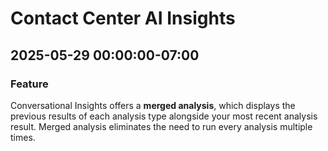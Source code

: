 # Contact Center AI Insights

## 2025-05-29 00:00:00-07:00

### Feature

Conversational Insights offers a **merged analysis**, which displays the previous results of each analysis type alongside your most recent analysis result. Merged analysis eliminates the need to run every analysis multiple times.